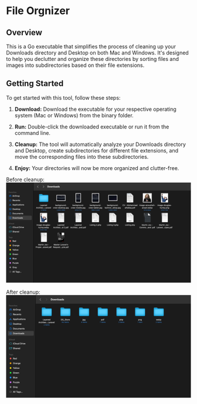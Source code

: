 # File Orgnizer

## Overview

This is a Go executable that simplifies the process of cleaning up your Downloads directory and Desktop on both Mac and Windows. It's designed to help you declutter and organize these directories by sorting files and images into subdirectories based on their file extensions.

## Getting Started

To get started with this tool, follow these steps:

1. **Download:** Download the executable for your respective operating system (Mac or Windows) from the binary folder.

2. **Run:** Double-click the downloaded executable or run it from the command line.

3. **Cleanup:** The tool will automatically analyze your Downloads directory and Desktop, create subdirectories for different file extensions, and move the corresponding files into these subdirectories.

4. **Enjoy:** Your directories will now be more organized and clutter-free.


Before cleanup:
![Before Cleanup](images%2FScreenshot%202023-09-28%20at%2011.57.35%20PM.png)

After cleanup:
![After Cleanup](images%2FScreenshot%202023-09-28%20at%2011.58.07%20PM.png)